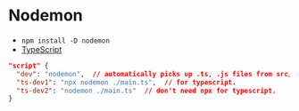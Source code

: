 # Nodemon

- `npm install -D nodemon`
- [TypeScript](https://blog.logrocket.com/configuring-nodemon-with-typescript/)

```json
"script" {
  "dev": "nodemon",  // automatically picks up .ts, .js files from src/
  "ts-dev1": "npx nodemon ./main.ts",  // for typescript.
  "ts-dev2": "nodemon ./main.ts"  // don't need npx for typescript.
}
```
